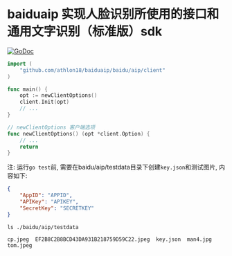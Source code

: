 # baiduaip 实现人脸识别所使用的接口和通用文字识别（标准版）sdk

[![GoDoc](https://godoc.org/github.com/athlon18/baiduaip/baidu/aip?status.svg)](https://godoc.org/github.com/antlinker/baiduaip/baidu/aip)

```go
import (
    "github.com/athlon18/baiduaip/baidu/aip/client"
)

func main() {
    opt := newClientOptions()
    client.Init(opt)
    // ...
}

// newClientOptions 客户端选项
func newClientOptions() (opt *client.Option) {
    // ...
    return 
}

```


注: 运行`go test`前, 需要在baidu/aip/testdata目录下创建`key.json`和测试图片, 内容如下:

```json
{
    "AppID": "APPID",
    "APIKey": "APIKEY",
    "SecretKey": "SECRETKEY"
}
```

```shell
ls ./baidu/aip/testdata

cp.jpeg  EF2B8C2B8BCD43DA931B218759D59C22.jpeg  key.json  man4.jpg  tom.jpeg
```
